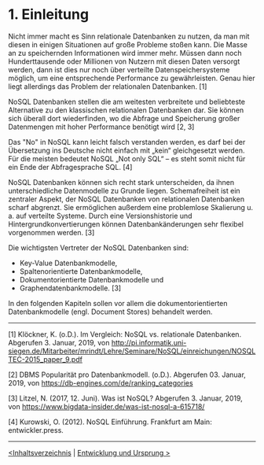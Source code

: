 # 1. Einleitung

Nicht immer macht es Sinn relationale Datenbanken zu nutzen, da man mit diesen in einigen Situationen auf große Probleme stoßen kann. Die Masse an zu speichernden Informationen wird immer mehr. Müssen dann noch Hunderttausende oder Millionen von Nutzern mit diesen Daten versorgt werden, dann ist dies nur noch über verteilte Datenspeichersysteme möglich, um eine entsprechende Performance zu gewährleisten. Genau hier liegt allerdings das Problem der relationalen Datenbanken. [1]

NoSQL Datenbanken stellen die am weitesten verbreitete und beliebteste Alternative zu den klassischen relationalen Datenbanken dar. Sie können sich überall dort wiederfinden, wo die Abfrage und Speicherung großer Datenmengen mit hoher Performance benötigt wird  [2, 3] 

Das "No" in NoSQL kann leicht falsch verstanden werden, es darf bei der Übersetzung ins Deutsche nicht einfach mit „kein“ gleichgesetzt werden. Für die meisten bedeutet NoSQL „Not only SQL“ – es steht somit nicht für ein Ende der Abfragesprache SQL. [4]

NoSQL Datenbanken können sich recht stark unterscheiden, da ihnen unterschiedliche Datenmodelle zu Grunde liegen. Schemafreiheit ist ein zentraler Aspekt, der NoSQL Datenbanken von relationalen Datenbanken scharf abgrenzt. Sie ermöglichen außerdem eine problemlose Skalierung u. a. auf verteilte Systeme. Durch eine Versionshistorie und Hintergrundkonvertierungen können Datenbankänderungen sehr flexibel vorgenommen werden. [3]

Die wichtigsten Vertreter der NoSQL Datenbanken sind:

- Key-Value Datenbankmodelle,
- Spaltenorientierte Datenbankmodelle,
- Dokumentorientierte Datenbankmodelle und
- Graphendatenbankmodelle. [3]

In den folgenden Kapiteln sollen vor allem die dokumentorientierten Datenbankmodelle (engl. Document Stores) behandelt werden.

------

[1] Klöckner, K. (o.D.). Im Vergleich: NoSQL vs. relationale Datenbanken. Abgerufen 3. Januar, 2019, von http://pi.informatik.uni-siegen.de/Mitarbeiter/mrindt/Lehre/Seminare/NoSQL/einreichungen/NOSQLTEC-2015_paper_9.pdf

[2] DBMS Popularität pro Datenbankmodell. (o.D.). Abgerufen 03. Januar, 2019, von https://db-engines.com/de/ranking_categories

[3] Litzel, N. (2017, 12. Juni). Was ist NoSQL? Abgerufen 3. Januar, 2019, von https://www.bigdata-insider.de/was-ist-nosql-a-615718/

[4] Kurowski, O. (2012). NoSQL Einführung. Frankfurt am Main: entwickler.press.

------

[<Inhaltsverzeichnis](02_toc.md)	|	[Entwicklung und Ursprung >](04_Entwicklung-und-Ursprung.md)
